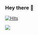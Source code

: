 ### Hey there 👋 

 

[![Hits](https://hits.seeyoufarm.com/api/count/incr/badge.svg?url=https%3A%2F%2Fgithub.com%2Fyou-think-you-are-special&count_bg=%2322272E&title_bg=%23347D39&icon=&icon_color=%23FFFFFF&title=Profile+views&edge_flat=false)](https://hits.seeyoufarm.com)

<a href="https://www.linkedin.com/in/sanderli/">
  <img align="left" src="https://github-readme-stats.vercel.app/api?username=you-think-you-are-special&show_icons=true&count_private=true&include_all_commits=true&cache_seconds=1800&hide_title=true&hide=contribs,issues&hide_border=true&border_radius=5&bg_color=FFFFFF&icon_color=22272E&text_color=22272E&title_color=22272E&hide_rank=true"/>
</a>



<!--
**you-think-you-are-special/you-think-you-are-special** is a ✨ _special_ ✨ repository because its `README.md` (this file) appears on your GitHub profile.

Here are some ideas to get you started:

- 🔭 I’m currently working on ...
- 🌱 I’m currently learning ...
- 👯 I’m looking to collaborate on ...
- 🤔 I’m looking for help with ...
- 💬 Ask me about ...
- 📫 How to reach me: ...
- 😄 Pronouns: ...
- ⚡ Fun fact: ...
-->
